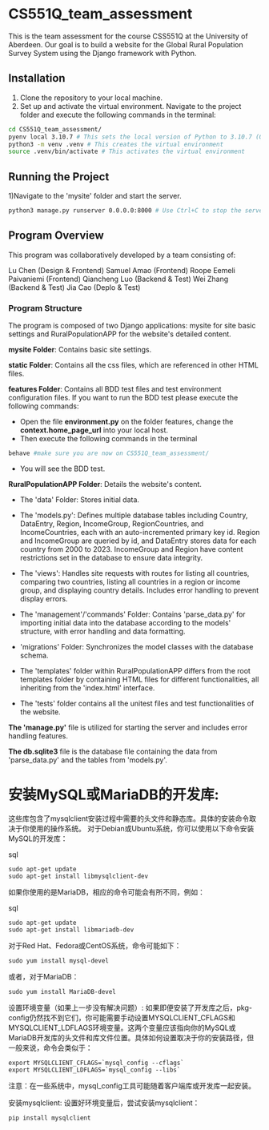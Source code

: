 # CS551Q_team_assessment
This is the team assessment for the course CSS551Q at the University of Aberdeen. Our goal is to build a website for the Global Rural Population Survey System using the Django framework with Python.

## Installation
1) Clone the repository to your local machine.
2) Set up and activate the virtual environment. Navigate to the project folder and execute the following commands in the terminal:
``` bash
cd CS551Q_team_assessment/
pyenv local 3.10.7 # This sets the local version of Python to 3.10.7 (Optional)
python3 -m venv .venv # This creates the virtual environment
source .venv/bin/activate # This activates the virtual environment
```
## Running the Project
1)Navigate to the 'mysite' folder and start the server.
```bash
python3 manage.py runserver 0.0.0.0:8000 # Use Ctrl+C to stop the server.
```

## Program  Overview
This program was collaboratively developed by a team consisting of:

Lu Chen (Design & Frontend)
Samuel Amao (Frontend)
Roope Eemeli Paivaniemi (Frontend)
Qiancheng Luo (Backend & Test)
Wei Zhang (Backend & Test)
Jia Cao (Deplo & Test)

### Program Structure
The program is composed of two Django applications: mysite for site basic settings and RuralPopulationAPP for the website's detailed content.

**mysite Folder**: Contains basic site settings.

**static Folder**: Contains all the css files, which are referenced in other HTML files.

**features Folder**: Contains all BDD test files and test environment configuration files. If you want to run the BDD test please execute the following commands:
* Open the file **environment.py** on the folder features, change the **context.home_page_url** into your local host.
* Then execute the following commands in the terminal
```bash
behave #make sure you are now on CS551Q_team_assessment/
```
* You will see the BDD test.

**RuralPopulationAPP Folder**: Details the website's content.

* The 'data' Folder: Stores initial data.
* The 'models.py': Defines multiple database tables including Country, DataEntry, Region, IncomeGroup, RegionCountries, and IncomeCountries, each with an auto-incremented primary key id. Region and IncomeGroup are queried by id, and DataEntry stores data for each country from 2000 to 2023. IncomeGroup and Region have content restrictions set in the database to ensure data integrity.
* The 'views': Handles site requests with routes for listing all countries, comparing two countries, listing all countries in a region or income group, and displaying country details. Includes error handling to prevent display errors.

* The 'management'/'commands' Folder: Contains 'parse_data.py' for importing initial data into the database according to the models' structure, with error handling and data formatting.

* 'migrations' Folder: Synchronizes the model classes with the database schema.

* The 'templates' folder within RuralPopulationAPP differs from the root templates folder by containing HTML files for different functionalities, all inheriting from the 'index.html' interface.

* The 'tests' folder contains all the unitest files and test functionalities of the website.

**The 'manage.py'** file is utilized for starting the server and includes error handling features.

**The db.sqlite3** file is the database file containing the data from 'parse_data.py' and the tables from 'models.py'.


# 安装MySQL或MariaDB的开发库:

这些库包含了mysqlclient安装过程中需要的头文件和静态库。具体的安装命令取决于你使用的操作系统。
对于Debian或Ubuntu系统，你可以使用以下命令安装MySQL的开发库：

sql
```
sudo apt-get update
sudo apt-get install libmysqlclient-dev
```

如果你使用的是MariaDB，相应的命令可能会有所不同，例如：

sql
```
sudo apt-get update
sudo apt-get install libmariadb-dev
```

对于Red Hat、Fedora或CentOS系统，命令可能如下：
```
sudo yum install mysql-devel
```
或者，对于MariaDB：
```
sudo yum install MariaDB-devel
```
设置环境变量（如果上一步没有解决问题）:
如果即便安装了开发库之后，pkg-config仍然找不到它们，你可能需要手动设置MYSQLCLIENT_CFLAGS和MYSQLCLIENT_LDFLAGS环境变量。这两个变量应该指向你的MySQL或MariaDB开发库的头文件和库文件位置。具体如何设置取决于你的安装路径，但一般来说，命令会类似于：

```
export MYSQLCLIENT_CFLAGS=`mysql_config --cflags`
export MYSQLCLIENT_LDFLAGS=`mysql_config --libs`
```
注意：在一些系统中，mysql_config工具可能随着客户端库或开发库一起安装。

安装mysqlclient:
设置好环境变量后，尝试安装mysqlclient：
```
pip install mysqlclient
```

